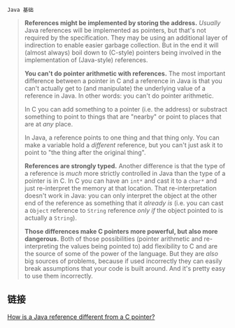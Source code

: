 `Java 基础`

> **References might be implemented by storing the address.** *Usually* Java references will be implemented as pointers, but that's not required by the specification. They may be using an additional layer of indirection to enable easier garbage collection. But in the end it will (almost always) boil down to (C-style) pointers being involved in the implementation of (Java-style) references.
>
> **You can't do pointer arithmetic with references.** The most important difference between a pointer in C and a reference in Java is that you can't actually get to (and manipulate) the underlying value of a reference in Java. In other words: you can't do pointer arithmetic.
>
> In C you can add something to a pointer (i.e. the address) or substract something to point to things that are "nearby" or point to places that are at *any* place.
>
> In Java, a reference points to one thing and that thing only. You can make a variable hold a *different* reference, but you can't just ask it to point to "the thing after the original thing".
>
> **References are strongly typed.** Another difference is that the type of a reference is *much* more strictly controlled in Java than the type of a pointer is in C. In C you can have an `int*` and cast it to a `char*` and just re-interpret the memory at that location. That re-interpretation doesn't work in Java: you can only interpret the object at the other end of the reference as something that it *already is* (i.e. you can cast a `Object` reference to `String` reference *only if* the object pointed to is actually a `String`).
>
> **Those differences make C pointers more powerful, but also more dangerous.** Both of those possibilities (pointer arithmetic and re-interpreting the values being pointed to) add flexibility to C and are the source of some of the power of the language. But they are *also* big sources of problems, because if used incorrectly they can easily break assumptions that your code is built around. And it's pretty easy to use them incorrectly.

## 链接

[How is a Java reference different from a C pointer?](https://softwareengineering.stackexchange.com/questions/141834/how-is-a-java-reference-different-from-a-c-pointer)